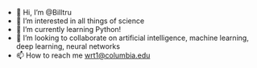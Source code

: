 - 👋 Hi, I’m @Billtru
- 👀 I’m interested in all things of science
- 🌱 I’m currently learning Python!
- 💞️ I’m looking to collaborate on artificial intelligence, machine learning, deep learning, neural networks
- 📫 How to reach me wrt1@columbia.edu

<!---
Billtru/Billtru is a ✨ special ✨ repository because its `README.md` (this file) appears on your GitHub profile.
You can click the Preview link to take a look at your changes.
--->
